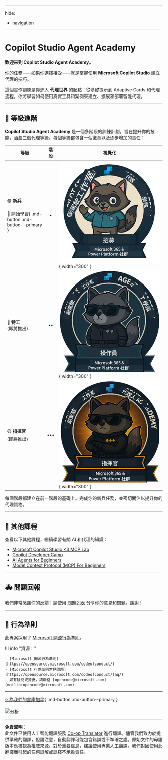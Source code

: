 <!--
CO_OP_TRANSLATOR_METADATA:
{
  "original_hash": "15e57e059ce7689d602d7853187235cd",
  "translation_date": "2025-10-21T23:43:53+00:00",
  "source_file": "docs/index.md",
  "language_code": "hk"
}
-->
---
hide:
- navigation
---

# Copilot Studio Agent Academy

**歡迎來到 Copilot Studio Agent Academy。**  

你的任務——如果你選擇接受——就是掌握使用 **Microsoft Copilot Studio** 建立代理的技巧。

這個實作訓練是你進入 **代理世界** 的起點：從基礎提示到 Adaptive Cards 和代理流程，你將學習如何使用真實工具和案例來建立、擴展和部署智能代理。

---

## 🏅 等級進階

**Copilot Studio Agent Academy** 是一個多階段的訓練計劃，旨在提升你的技能，涵蓋三個代理等級。每個等級都包含一個徽章以及逐步增加的責任：

| 等級             | 階段 | 視覺化 |
|------------------|:-----:|--------|
| 🟢 **新兵**</br></br>[🚀 開始學習](https://aka.ms/agent-academy-recruit){ .md-button .md-button--primary }     | •     | ![新兵徽章](../../../translated_images/mcs-agent-academy-recruit-badge.ae42fcac011188229cda7c92da096df498ae9d647b2f66c6edf16befbbcbb339.hk.png){ width="300" }     |
| 🔵 **特工**</br>(即將推出)   | ••    | ![特工徽章](../../../translated_images/mcs-agent-academy-operative-badge.1366e342a9b895d01f94429b640bca24ed169dbcb9dc099ba149b92825c7a0ac.hk.png){ width="300" } |
| 🟡 **指揮官**</br>(即將推出)    | •••   | ![指揮官徽章](../../../translated_images/mcs-agent-academy-commander-badge.a62ed6b9c3c9bf697286fbfd692b3dddc69a95d0d519b8776667a7bd50e2a183.hk.png){ width="300" } |

每個階段都建立在前一階段的基礎上。完成你的新兵任務，並密切關注以提升你的代理資格。

---

## 🎒 其他課程

查看以下其他課程，繼續學習有關 AI 和代理的知識：

- [Microsoft Copilot Studio <3 MCP Lab](https://aka.ms/mcsmcplab)
- [Copilot Developer Camp](https://microsoft.github.io/copilot-camp/)
- [AI Agents for Beginners](https://microsoft.github.io/ai-agents-for-beginners/)
- [Model Context Protocol (MCP) For Beginners](https://github.com/microsoft/mcp-for-beginners)

---

## 🚑 問題回報

我們非常感謝你的反饋！請使用 [問題列表](https://github.com/microsoft/agent-academy/issues) 分享你的意見和問題。謝謝！

---

## 📜 行為準則

此專案採用了 [Microsoft 開源行為準則](https://opensource.microsoft.com/codeofconduct/)。

!!! info "資源："

    - [Microsoft 開源行為準則](https://opensource.microsoft.com/codeofconduct/)
    - [Microsoft 行為準則常見問題](https://opensource.microsoft.com/codeofconduct/faq/)
    - 如有疑問或擔憂，請聯絡 [opencode@microsoft.com](mailto:opencode@microsoft.com)

---

[⭐️ 為我們的倉庫加星](https://github.com/microsoft/agent-academy){ .md-button .md-button--primary }

<!-- markdownlint-disable-next-line MD033 -->
<img src="https://m365-visitor-stats.azurewebsites.net/agent-academy/index" alt="分析" />

---

**免責聲明**：  
此文件已使用人工智能翻譯服務 [Co-op Translator](https://github.com/Azure/co-op-translator) 進行翻譯。儘管我們致力於提供準確的翻譯，但請注意，自動翻譯可能包含錯誤或不準確之處。原始文件的母語版本應被視為權威來源。對於重要信息，建議使用專業人工翻譯。我們對因使用此翻譯而引起的任何誤解或誤釋不承擔責任。